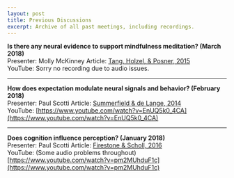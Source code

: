 ```yaml
---
layout: post
title: Previous Discussions
excerpt: Archive of all past meetings, including recordings.
---
```


<b>Is there any neural evidence to support mindfulness meditation? (March 2018)</b> <br />
Presenter: Molly McKinney
Article: [Tang, Holzel, & Posner, 2015](https://gallery.mailchimp.com/360045125d070e047e2db7f91/files/3931c88a-a543-45fe-8ed9-03ca996079c0/Tang_Holzel_Posner_2015.pdf) <br />
YouTube: Sorry no recording due to audio issues.

---

<b>How does expectation modulate neural signals and behavior? (February 2018)</b> <br />
Presenter: Paul Scotti
Article: [Summerfield & de Lange, 2014](https://www.nature.com/articles/nrn3838.pdf) <br />
YouTube: [https://www.youtube.com/watch?v=EnUQ5k0_4CA](https://www.youtube.com/watch?v=EnUQ5k0_4CA)

---

<b>Does cognition influence perception? (January 2018)</b> <br />
Presenter: Paul Scotti
Article: [Firestone & Scholl, 2016](http://perception.yale.edu/papers/16-Firestone-Scholl-BBS.pdf) <br />
YouTube: (Some audio problems throughout) [https://www.youtube.com/watch?v=pm2MUhduF1c](https://www.youtube.com/watch?v=pm2MUhduF1c)
